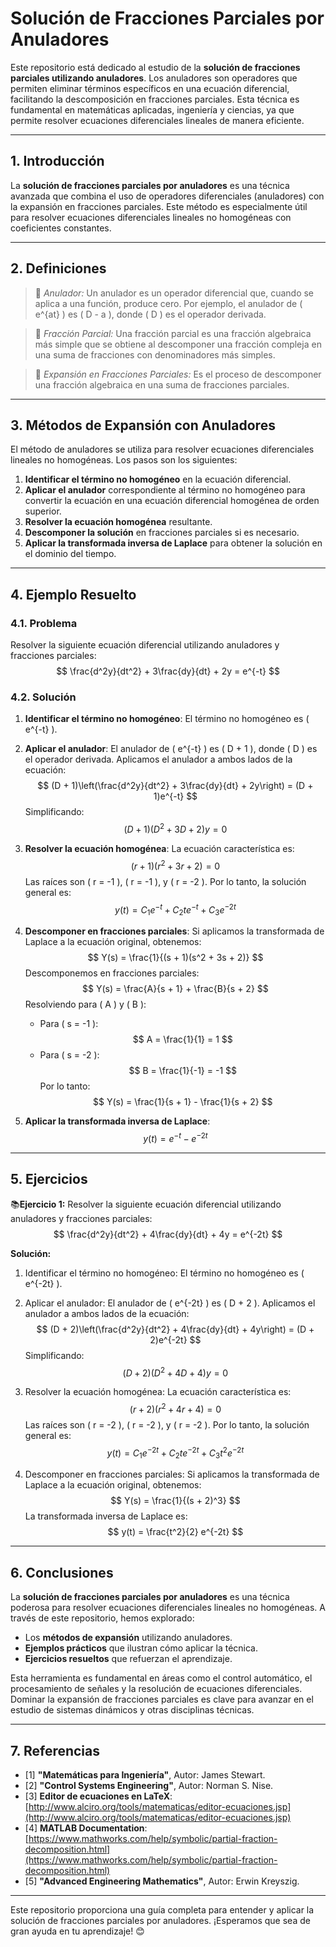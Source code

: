 # Solución de Fracciones Parciales por Anuladores

Este repositorio está dedicado al estudio de la **solución de fracciones parciales utilizando anuladores**. Los anuladores son operadores que permiten eliminar términos específicos en una ecuación diferencial, facilitando la descomposición en fracciones parciales. Esta técnica es fundamental en matemáticas aplicadas, ingeniería y ciencias, ya que permite resolver ecuaciones diferenciales lineales de manera eficiente.

---

## 1. Introducción

La **solución de fracciones parciales por anuladores** es una técnica avanzada que combina el uso de operadores diferenciales (anuladores) con la expansión en fracciones parciales. Este método es especialmente útil para resolver ecuaciones diferenciales lineales no homogéneas con coeficientes constantes.

---

## 2. Definiciones

>🔑 *Anulador:* Un anulador es un operador diferencial que, cuando se aplica a una función, produce cero. Por ejemplo, el anulador de \( e^{at} \) es \( D - a \), donde \( D \) es el operador derivada.

>🔑 *Fracción Parcial:* Una fracción parcial es una fracción algebraica más simple que se obtiene al descomponer una fracción compleja en una suma de fracciones con denominadores más simples.

>🔑 *Expansión en Fracciones Parciales:* Es el proceso de descomponer una fracción algebraica en una suma de fracciones parciales.

---

## 3. Métodos de Expansión con Anuladores

El método de anuladores se utiliza para resolver ecuaciones diferenciales lineales no homogéneas. Los pasos son los siguientes:

1. **Identificar el término no homogéneo** en la ecuación diferencial.
2. **Aplicar el anulador** correspondiente al término no homogéneo para convertir la ecuación en una ecuación diferencial homogénea de orden superior.
3. **Resolver la ecuación homogénea** resultante.
4. **Descomponer la solución** en fracciones parciales si es necesario.
5. **Aplicar la transformada inversa de Laplace** para obtener la solución en el dominio del tiempo.

---

## 4. Ejemplo Resuelto

### 4.1. Problema
Resolver la siguiente ecuación diferencial utilizando anuladores y fracciones parciales:
$$
\frac{d^2y}{dt^2} + 3\frac{dy}{dt} + 2y = e^{-t}
$$

### 4.2. Solución
1. **Identificar el término no homogéneo**:
   El término no homogéneo es \( e^{-t} \).

2. **Aplicar el anulador**:
   El anulador de \( e^{-t} \) es \( D + 1 \), donde \( D \) es el operador derivada. Aplicamos el anulador a ambos lados de la ecuación:
   $$
   (D + 1)\left(\frac{d^2y}{dt^2} + 3\frac{dy}{dt} + 2y\right) = (D + 1)e^{-t}
   $$
   Simplificando:
   $$
   (D + 1)(D^2 + 3D + 2)y = 0
   $$

3. **Resolver la ecuación homogénea**:
   La ecuación característica es:
   $$
   (r + 1)(r^2 + 3r + 2) = 0
   $$
   Las raíces son \( r = -1 \), \( r = -1 \), y \( r = -2 \). Por lo tanto, la solución general es:
   $$
   y(t) = C_1 e^{-t} + C_2 t e^{-t} + C_3 e^{-2t}
   $$

4. **Descomponer en fracciones parciales**:
   Si aplicamos la transformada de Laplace a la ecuación original, obtenemos:
   $$
   Y(s) = \frac{1}{(s + 1)(s^2 + 3s + 2)}
   $$
   Descomponemos en fracciones parciales:
   $$
   Y(s) = \frac{A}{s + 1} + \frac{B}{s + 2}
   $$
   Resolviendo para \( A \) y \( B \):
   - Para \( s = -1 \):
     $$
     A = \frac{1}{1} = 1
     $$
   - Para \( s = -2 \):
     $$
     B = \frac{1}{-1} = -1
     $$
   Por lo tanto:
   $$
   Y(s) = \frac{1}{s + 1} - \frac{1}{s + 2}
   $$

5. **Aplicar la transformada inversa de Laplace**:
   $$
   y(t) = e^{-t} - e^{-2t}
   $$

---

## 5. Ejercicios

📚**Ejercicio 1:** Resolver la siguiente ecuación diferencial utilizando anuladores y fracciones parciales:
$$
\frac{d^2y}{dt^2} + 4\frac{dy}{dt} + 4y = e^{-2t}
$$

**Solución:**
1. Identificar el término no homogéneo:
   El término no homogéneo es \( e^{-2t} \).

2. Aplicar el anulador:
   El anulador de \( e^{-2t} \) es \( D + 2 \). Aplicamos el anulador a ambos lados de la ecuación:
   $$
   (D + 2)\left(\frac{d^2y}{dt^2} + 4\frac{dy}{dt} + 4y\right) = (D + 2)e^{-2t}
   $$
   Simplificando:
   $$
   (D + 2)(D^2 + 4D + 4)y = 0
   $$

3. Resolver la ecuación homogénea:
   La ecuación característica es:
   $$
   (r + 2)(r^2 + 4r + 4) = 0
   $$
   Las raíces son \( r = -2 \), \( r = -2 \), y \( r = -2 \). Por lo tanto, la solución general es:
   $$
   y(t) = C_1 e^{-2t} + C_2 t e^{-2t} + C_3 t^2 e^{-2t}
   $$

4. Descomponer en fracciones parciales:
   Si aplicamos la transformada de Laplace a la ecuación original, obtenemos:
   $$
   Y(s) = \frac{1}{(s + 2)^3}
   $$
   La transformada inversa de Laplace es:
   $$
   y(t) = \frac{t^2}{2} e^{-2t}
   $$

---

## 6. Conclusiones

La **solución de fracciones parciales por anuladores** es una técnica poderosa para resolver ecuaciones diferenciales lineales no homogéneas. A través de este repositorio, hemos explorado:
- Los **métodos de expansión** utilizando anuladores.
- **Ejemplos prácticos** que ilustran cómo aplicar la técnica.
- **Ejercicios resueltos** que refuerzan el aprendizaje.

Esta herramienta es fundamental en áreas como el control automático, el procesamiento de señales y la resolución de ecuaciones diferenciales. Dominar la expansión de fracciones parciales es clave para avanzar en el estudio de sistemas dinámicos y otras disciplinas técnicas.

---

## 7. Referencias

- [1] **"Matemáticas para Ingeniería"**, Autor: James Stewart.  
- [2] **"Control Systems Engineering"**, Autor: Norman S. Nise.  
- [3] **Editor de ecuaciones en LaTeX**: [http://www.alciro.org/tools/matematicas/editor-ecuaciones.jsp](http://www.alciro.org/tools/matematicas/editor-ecuaciones.jsp)  
- [4] **MATLAB Documentation**: [https://www.mathworks.com/help/symbolic/partial-fraction-decomposition.html](https://www.mathworks.com/help/symbolic/partial-fraction-decomposition.html)  
- [5] **"Advanced Engineering Mathematics"**, Autor: Erwin Kreyszig.  

---

Este repositorio proporciona una guía completa para entender y aplicar la solución de fracciones parciales por anuladores. ¡Esperamos que sea de gran ayuda en tu aprendizaje! 😊
